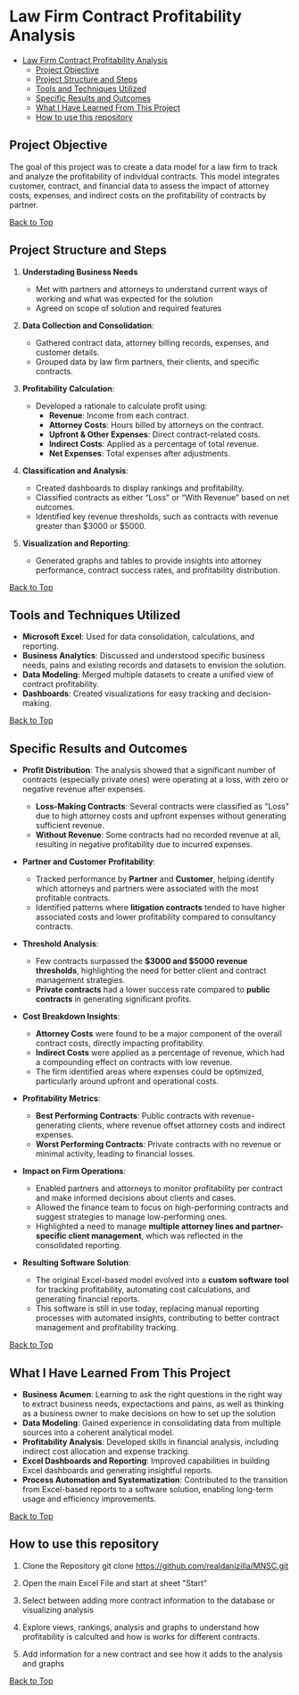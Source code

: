 # Law Firm Contract Profitability Analysis


- [Law Firm Contract Profitability Analysis](#law-firm-contract-profitability-analysis)
  - [Project Objective](#project-objective)
  - [Project Structure and Steps](#project-structure-and-steps)
  - [Tools and Techniques Utilized](#tools-and-techniques-utilized)
  - [Specific Results and Outcomes](#specific-results-and-outcomes)
  - [What I Have Learned From This Project](#what-i-have-learned-from-this-project)
  - [How to use this repository](#how-to-use-this-repository)



## Project Objective
The goal of this project was to create a data model for a law firm to track and analyze the profitability of individual contracts. This model integrates customer, contract, and financial data to assess the impact of attorney costs, expenses, and indirect costs on the profitability of contracts by partner.

[Back to Top](#law-firm-contract-profitability-analysis)

## Project Structure and Steps
1. **Understading Business Needs**
   - Met with partners and attorneys to understand current ways of working and what was expected for the solution
   - Agreed on scope of solution and required features

2. **Data Collection and Consolidation**:
   - Gathered contract data, attorney billing records, expenses, and customer details.
   - Grouped data by law firm partners, their clients, and specific contracts.

3. **Profitability Calculation**:
   - Developed a rationale to calculate profit using:
     - **Revenue**: Income from each contract.
     - **Attorney Costs**: Hours billed by attorneys on the contract.
     - **Upfront & Other Expenses**: Direct contract-related costs.
     - **Indirect Costs**: Applied as a percentage of total revenue.
     - **Net Expenses**: Total expenses after adjustments.

4. **Classification and Analysis**:
   - Created dashboards to display rankings and profitability.
   - Classified contracts as either “Loss” or “With Revenue” based on net outcomes.
   - Identified key revenue thresholds, such as contracts with revenue greater than $3000 or $5000.

5. **Visualization and Reporting**:
   - Generated graphs and tables to provide insights into attorney performance, contract success rates, and profitability distribution.

[Back to Top](#law-firm-contract-profitability-analysis)

## Tools and Techniques Utilized
- **Microsoft Excel**: Used for data consolidation, calculations, and reporting.
- **Business Analytics**: Discussed and understood specific business needs, pains and existing records and datasets to envision the solution.
- **Data Modeling**: Merged multiple datasets to create a unified view of contract profitability.
- **Dashboards**: Created visualizations for easy tracking and decision-making.

[Back to Top](#law-firm-contract-profitability-analysis)

## Specific Results and Outcomes
- **Profit Distribution**: The analysis showed that a significant number of contracts (especially private ones) were operating at a loss, with zero or negative revenue after expenses.
   - **Loss-Making Contracts**: Several contracts were classified as "Loss" due to high attorney costs and upfront expenses without generating sufficient revenue.
   - **Without Revenue**: Some contracts had no recorded revenue at all, resulting in negative profitability due to incurred expenses.

- **Partner and Customer Profitability**: 
   - Tracked performance by **Partner** and **Customer**, helping identify which attorneys and partners were associated with the most profitable contracts.
   - Identified patterns where **litigation contracts** tended to have higher associated costs and lower profitability compared to consultancy contracts.

- **Threshold Analysis**:
   - Few contracts surpassed the **$3000 and $5000 revenue thresholds**, highlighting the need for better client and contract management strategies.
   - **Private contracts** had a lower success rate compared to **public contracts** in generating significant profits.

- **Cost Breakdown Insights**:
   - **Attorney Costs** were found to be a major component of the overall contract costs, directly impacting profitability.
   - **Indirect Costs** were applied as a percentage of revenue, which had a compounding effect on contracts with low revenue.
   - The firm identified areas where expenses could be optimized, particularly around upfront and operational costs.

- **Profitability Metrics**:
   - **Best Performing Contracts**: Public contracts with revenue-generating clients, where revenue offset attorney costs and indirect expenses.
   - **Worst Performing Contracts**: Private contracts with no revenue or minimal activity, leading to financial losses.

- **Impact on Firm Operations**:
   - Enabled partners and attorneys to monitor profitability per contract and make informed decisions about clients and cases.
   - Allowed the finance team to focus on high-performing contracts and suggest strategies to manage low-performing ones.
   - Highlighted a need to manage **multiple attorney lines and partner-specific client management**, which was reflected in the consolidated reporting.

- **Resulting Software Solution**:
   - The original Excel-based model evolved into a **custom software tool** for tracking profitability, automating cost calculations, and generating financial reports.
   - This software is still in use today, replacing manual reporting processes with automated insights, contributing to better contract management and profitability tracking.

[Back to Top](#law-firm-contract-profitability-analysis)

## What I Have Learned From This Project 
- **Business Acumen**: Learning to ask the right questions in the right way to extract business needs, expectactions and pains, as well as thinking as a business owner to make decisions on how to set up the solution
- **Data Modeling**: Gained experience in consolidating data from multiple sources into a coherent analytical model.
- **Profitability Analysis**: Developed skills in financial analysis, including indirect cost allocation and expense tracking.
- **Excel Dashboards and Reporting**: Improved capabilities in building Excel dashboards and generating insightful reports.
- **Process Automation and Systematization**: Contributed to the transition from Excel-based reports to a software solution, enabling long-term usage and efficiency improvements.

[Back to Top](#law-firm-contract-profitability-analysis)

## How to use this repository

1. Clone the Repository git clone https://github.com/realdanizilla/MNSC.git

2. Open the main Excel File and start at sheet "Start"
   
3. Select between adding more contract information to the database or visualizing analysis
   
4. Explore views, rankings, analysis and graphs to understand how profitability is calculted and how is works for different contracts.

5. Add information for a new contract and see how it adds to the analysis and graphs

[Back to Top](#law-firm-contract-profitability-analysis)
